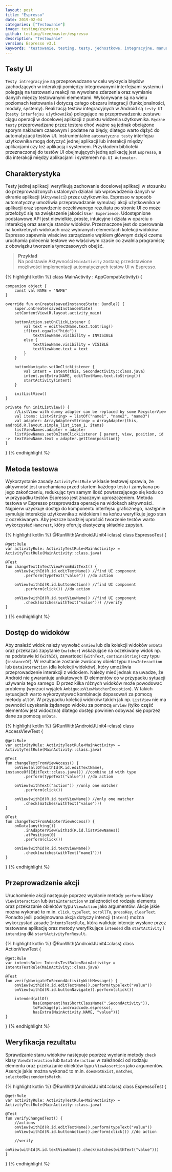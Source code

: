 ```yaml
---
layout: post
title: "Espresso"
date: 2019-02-04
categories: ["Testowanie"]
image: testing/espresso
github: testing/tree/master/espresso
description: "Testowanie"
version: Espresso v3.1
keywords: "testowanie, testing, testy, jednostkowe, integracyjne, manualne, ui, automatyczne, instrumentalne, zaślepka, atrapa, unit test, mock, stub, espresso, android, programowanie, programming"
---
```


## Testy UI
`Testy intregracyjne` są przeprowadzane w celu wykrycia błędów zachodzących w interakcji pomiędzy integrowanymi interfejsami systemu i polegają na testowaniu reakcji na wywołane zdarzenia oraz wymianie danych między testowanymi elementami. Wykonywane są na wielu poziomach testowania i dotyczą całego obszaru integracji (funkcjonalności, moduły, systemy). Realizacją testów integracyjnych w Android są `testy UI` (`testy interfejsu użytkownika`) polegające na przeprowadzeniu zestawu ciągu operacji w docelowej aplikacji z punktu widzenia użytkownika. `Ręczne testy` przeprowadzane przez testera choć ważne są jednak obciążone sporym nakładem czasowym i podatne na błędy, dlatego warto dążyć do automatyzacji testów UI. Instrumentalne `automatyczne testy` interfejsu użytkownika mogą dotyczyć jednej aplikacji lub interakcji między aplikacjami czy też aplikacją i systemem. Przykładem biblioteki przeznaczonej do testów UI obejmujących jedną aplikację jest `Espresso`, a dla interakcji między aplikacjami i systemem np. `UI Automator`.

## Charakterystyka
Testy jednej aplikacji weryfikują zachowanie docelowej aplikacji w stosunku do przeprowadzonych ustalonych działań lub wprowadzenia danych w ekranie aplikacji (`Aktywności`) przez użytkownika. Espresso w sposób automatyczny umożliwia przeprowadzanie symulacji akcji użytkownika w aplikacji oraz sprawdzenie oczekiwanego rezultatu po stronie UI co może przełożyć się na zwiększenie jakości `User Experience`. Udostępnione podstawowe API jest niewielkie, proste, intuicyjne i działa w oparciu o interakcję oraz asercje stanów widoków. Przeznaczone jest do operowania na konkretnych widokach oraz wybranych elementach kolekcji widoków. Espresso zapewnia właściwe zarządzanie wątkiem głównym dzięki czemu uruchamia polecenia testowe we właściwym czasie co zwalnia programistę z obowiązku tworzenia tymczasowych obejść.

>**Przykład**  
>Na podstawie Aktywności `MainActivity` zostaną przedstawione możliwości implementacji automatycznych testów UI w Espresso.

{% highlight kotlin %}
class MainActivity : AppCompatActivity() {

    companion object {
        const val NAME = "NAME"
    }

    override fun onCreate(savedInstanceState: Bundle?) {
        super.onCreate(savedInstanceState)
        setContentView(R.layout.activity_main)

        buttonAction.setOnClickListener {
            val text = editTextName.text.toString()
            if(text.equals("hide"))
                textViewName.visibility = INVISIBLE
            else {
                textViewName.visibility = VISIBLE
                textViewName.text = text
            }
        }

        buttonNavigate.setOnClickListener {
            val intent = Intent(this, SecondActivity::class.java)
            intent.putExtra(NAME, editTextName.text.toString())
            startActivity(intent)
        }

        initListView()
    }

    private fun initListView() {
        //ListView with dummy adapter can be replaced by some RecyclerView
        val items: List<String> = listOf("name1", "name2", "name3")
        val adapter: ArrayAdapter<String> = ArrayAdapter(this, android.R.layout.simple_list_item_1, items)
        listViewNames.adapter = adapter
        listViewNames.setOnItemClickListener { parent, view, position, id ->  textViewName.text = adapter.getItem(position)}
    }
}
{% endhighlight %}

## Metoda testowa
Wykorzystanie zasady `ActivityTestRule` w klasie testowej sprawia, że aktywność jest uruchamiana przed startem każdego testu i zamykana po jego zakończeniu, redukując tym samym ilość powtarzającego się kodu co w przypadku testów Espresso jest znacznym uproszczeniem. Metoda testowa w Espresso przeprowadza operacje na widokach aktywności. Najpierw uzyskuje dostęp do komponentu interfejsu graficznego, następnie symuluje interakcje użytkownika z widokiem i na końcu weryfikuje jego stan z oczekiwanym. Aby jeszcze bardziej uprościć tworzenie testów warto wykorzystać `Hamcrest`, który oferuję elastyczną składnie zapytań.

{% highlight kotlin %}
@RunWith(AndroidJUnit4::class)
class EspressoTest {

    @get:Rule
    var activityRule: ActivityTestRule<MainActivity> = ActivityTestRule(MainActivity::class.java)
    
    @Test
    fun changeTextInTextViewFromEditText() {
        onView(withId(R.id.editTextName)) //find UI component
            .perform(typeText("value")) //do action

        onView(withId(R.id.buttonAction)) //find UI component
            .perform(click()) //do action

        onView(withId(R.id.textViewName)) //find UI component
            .check(matches(withText("value"))) //verify
    }
}
{% endhighlight %}

## Dostęp do widoków
Aby znaleźć widok należy wywołać `onView` lub dla kolekcji widoków `onData` oraz przekazać zapytanie (`matcher`) wskazujące na oczekiwany widok np. na podstawie id (`withId`), zawartości (`withText`, `containsString`) czy typu (`instanceOf`). W rezultacie zostanie zwrócony obiekt typu `ViewInteraction` lub `DataInteraction` (dla kolekcji widoków), który umożliwia przeprowadzenie interakcji z widokiem. Należy mieć jednak na uwadze, że Android nie gwarantuje unikatowych ID elementów co w przypadku sytuacji używania tego samego ID przez kilka różnych widoków może powodować problemy (wyrzuci wyjątek `AmbiguousViewMatcherException`). W takich sytuacjach warto wykorzystywać kombinacje dopasowań za pomocą metody `allOf`. W przypadku kolekcji widoków takich jak np. `ListView` nie ma pewności uzyskania żądanego widoku za pomocą `onView` (tylko część elementów jest widoczna) dlatego dostęp powinien odbywać się poprzez dane za pomocą `onData`.

{% highlight kotlin %}
@RunWith(AndroidJUnit4::class)
class AccessViewTest {

    @get:Rule
    var activityRule: ActivityTestRule<MainActivity> = ActivityTestRule(MainActivity::class.java)
    
    @Test
    fun changeTextFromViewAccess() {
        onView(allOf(withId(R.id.editTextName), instanceOf(EditText::class.java))) //combine id with type
            .perform(typeText("value")) //do action

        onView(withText("action")) //only one matcher
            .perform(click())

        onView(withId(R.id.textViewName)) //only one matcher
            .check(matches(withText("value")))
    }

    @Test
    fun changeTextFromAdapterViewAccess() {
        onData(anything())
            .inAdapterView(withId(R.id.listViewNames))
            .atPosition(0)
            .perform(click())

        onView(withId(R.id.textViewName))
            .check(matches(withText("name1")))
    }
}
{% endhighlight %}

## Przeprowadzenie akcji
Uruchomienie akcji następuje poprzez wyołanie metody `perform` klasy `ViewInteraction` lub `DataInteraction` w zależności od rodzaju elementu oraz przekazanie obiektów typu `ViewAction` jako argumentów. Akcje jakie można wykonać to m.in. `click`, `typeText`, `scrollTo`, `pressKey`, `clearText`. Ponadto jeśli podejmowana akcja dotyczy intencji (`Intent`) można wykorzystać zasadę `IntentsTestRule`, która waliduje intencje wysłane przez testowane aplikację oraz metody weryfikujące `intended` dla `startActivity` i `intending` dla `startActivityForResult`.

{% highlight kotlin %}
@RunWith(AndroidJUnit4::class)
class ActionViewTest {

    @get:Rule
    var intentsRule: IntentsTestRule<MainActivity> = IntentsTestRule(MainActivity::class.java)
    
    @Test
    fun verifyNavigateToSecondActivityWithMessage() {
        onView(withId(R.id.editTextName)).perform(typeText("value")) 
        onView(withId(R.id.buttonNavigate)).perform(click())

        intended(allOf(
                hasComponent(hasShortClassName(".SecondActivity")),
                toPackage(pl.androidcode.espresso),
                hasExtra(MainActivity.NAME, "value")))
    }
}
{% endhighlight %}

## Weryfikacja rezultatu
Sprawdzanie stanu widoków następuje poprzez wyołanie metody `check` klasy `ViewInteraction` lub `DataInteraction` w zależności od rodzaju elementu oraz przekazanie obiektów typu `ViewAssertion` jako argumentów. Asercje jakie można wykonać to m.in. `doesNotExist`, `matches`, `selectedDescendentsMatch`.

{% highlight kotlin %}
@RunWith(AndroidJUnit4::class)
class EspressoTest {

    @get:Rule
    var activityRule: ActivityTestRule<MainActivity> = ActivityTestRule(MainActivity::class.java)
    
    @Test
    fun verifyChangedText() {
    	//actions
        onView(withId(R.id.editTextName)).perform(typeText("value"))
        onView(withId(R.id.buttonAction)).perform(click()) //do action

        //verify
        onView(withId(R.id.textViewName)).check(matches(withText("value")))
    }
}
{% endhighlight %}